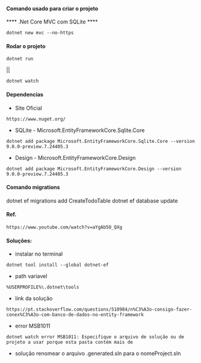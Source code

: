 #### Comando usado para criar o projeto 
 **** .Net Core MVC com SQLite **** 
```
dotnet new mvc --no-https
```

#### Rodar o projeto
```
dotnet run
```
 ||
```
dotnet watch
```

#### Dependencias
* Site Oficial
```
https://www.nuget.org/
```

* SQLite - Microsoft.EntityFrameworkCore.Sqlite.Core 
```
dotnet add package Microsoft.EntityFrameworkCore.Sqlite.Core --version 9.0.0-preview.7.24405.3
```

* Design - Microsoft.EntityFrameworkCore.Design 
```
dotnet add package Microsoft.EntityFrameworkCore.Design --version 9.0.0-preview.7.24405.3
```
#### Comando migrations
dotnet ef migrations add CreateTodoTable
dotnet ef database update


#### Ref.
```
https://www.youtube.com/watch?v=aYgAb5O_QXg
```

#### Soluções:
* instalar no terminal
```
dotnet tool install --global dotnet-ef
```

* path variavel
```
%USERPROFILE%\.dotnet\tools
```

* link da solução
```
https://pt.stackoverflow.com/questions/510984/n%C3%A3o-consigo-fazer-conex%C3%A3o-com-banco-de-dados-no-entity-framework
```
* error MSB1011
```
dotnet watch error MSB1011: Especifique o arquivo de solução ou de projeto a usar porque esta pasta contém mais de
```
* solução renomear o arquivo .generated.sln para o nomeProject.sln